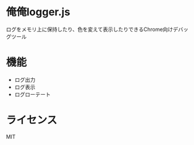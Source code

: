 # 俺俺logger.js

ログをメモリ上に保持したり、色を変えて表示したりできるChrome向けデバッグツール

# 機能
- ログ出力
- ログ表示
- ログローテート

# ライセンス
MIT
